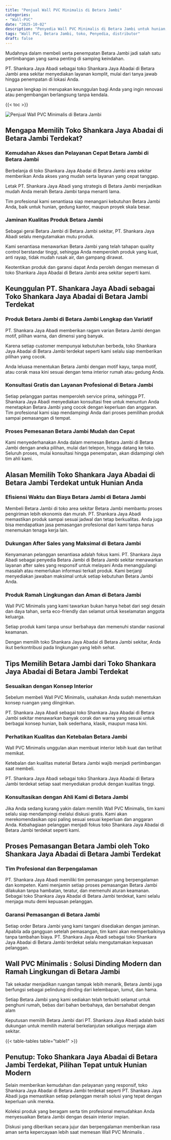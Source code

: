 ```yaml
---
title: "Penjual Wall PVC Minimalis di Betara Jambi"
categories: 
- "Wall-PVC"
date: "2025-10-02"
description: "Penyedia Wall PVC Minimalis di Betara Jambi untuk hunian, office, serta ritel. Panel terbaik, variasi motif, variasi warna menarik, beserta layanan penempatan oleh tenaga ahli ahli serta garansi resmi!|Layanan penyediaan Wall PVC Minimalis di Betara Jambi bagi kebutuhan hunian, perkantoran, maupun toko, dengan panel unggulan dan pemasangan oleh teknisi berpengalaman serta garansi resmi.|Pilihan Wall PVC Minimalis di Betara Jambi yang terbukti bagi rumah, perkantoran, serta gerai, dengan produk berkualitas dan penempatan dikerjakan oleh teknisi ahli dan garansi resmi.|Distribusi Wall PVC Minimalis di Betara Jambi untuk rumah, kantor, serta gerai, dengan material unggulan dan pemasangan ditangani oleh tim profesional, dilengkapi dengan kepastian resmi.}"
tags: "Wall PVC, Betara Jambi, toko, Penyedia, distributor"
draft: false
---
```


Mudahnya dalam membeli serta penempatan Betara Jambi jadi salah satu pertimbangan yang sama penting di samping keindahan.

PT. Shankara Jaya Abadi sebagai toko Shankara Jaya Abadai di Betara Jambi area sekitar menyediakan layanan komplit, mulai dari tanya jawab hingga penempatan di lokasi Anda.

Layanan lengkap ini merupakan keunggulan bagi Anda yang ingin renovasi atau pengembangan berlangsung tanpa kendala.

{{< toc >}}

![Penjual Wall PVC Minimalis di Betara Jambi](/images/Wall-PVC/Penjual-Wall-PVC-Minimalis-di-Betara-Jambi.png)


## Mengapa Memilih Toko Shankara Jaya Abadai di Betara Jambi Terdekat?

### Kemudahan Akses dan Pelayanan Cepat Betara Jambi di Betara Jambi

Berbelanja di toko Shankara Jaya Abadai di Betara Jambi area sekitar memberikan Anda akses yang mudah serta layanan yang cepat tanggap.

Letak PT. Shankara Jaya Abadi yang strategis di Betara Jambi menjadikan mudah Anda meraih Betara Jambi tanpa menanti lama.

Tim profesional kami senantiasa siap menangani kebutuhan Betara Jambi Anda, baik untuk hunian, gedung kantor, maupun proyek skala besar.

### Jaminan Kualitas Produk Betara Jambi

Sebagai gerai Betara Jambi di Betara Jambi sekitar, PT. Shankara Jaya Abadi selalu mengutamakan mutu produk.

Kami senantiasa menawarkan Betara Jambi yang telah tahapan quality control berstandar tinggi, sehingga Anda memperoleh produk yang kuat, anti rayap, tidak mudah rusak air, dan gampang dirawat.

Keotentikan produk dan garansi dapat Anda peroleh dengan memesan di toko Shankara Jaya Abadai di Betara Jambi area sekitar seperti kami.

## Keunggulan PT. Shankara Jaya Abadi sebagai Toko Shankara Jaya Abadai di Betara Jambi Terdekat

### Produk Betara Jambi di Betara Jambi Lengkap dan Variatif

PT. Shankara Jaya Abadi memberikan ragam varian Betara Jambi dengan motif, pilihan warna, dan dimensi yang banyak.

Karena setiap customer mempunyai kebutuhan berbeda, toko Shankara Jaya Abadai di Betara Jambi terdekat seperti kami selalu siap memberikan pilihan yang cocok.

Anda leluasa menentukan Betara Jambi dengan motif kayu, tanpa motif, atau corak masa kini sesuai dengan tema interior rumah atau gedung Anda.

### Konsultasi Gratis dan Layanan Profesional di Betara Jambi

Setiap pelanggan pantas memperoleh service prima, sehingga PT. Shankara Jaya Abadi menyediakan konsultasi free untuk menuntun Anda menetapkan Betara Jambi yang cocok dengan keperluan dan anggaran. Tim profesional kami siap mendampingi Anda dari proses pemilihan produk sampai pemasangan di tempat.

### Proses Pemesanan Betara Jambi Mudah dan Cepat

Kami menyederhanakan Anda dalam memesan Betara Jambi di Betara Jambi dengan aneka pilihan, mulai dari telepon, hingga datang ke toko. Seluruh proses, mulai konsultasi hingga penempatan, akan didampingi oleh tim ahli kami.

## Alasan Memilih Toko Shankara Jaya Abadai di Betara Jambi Terdekat untuk Hunian Anda

### Efisiensi Waktu dan Biaya Betara Jambi di Betara Jambi

Membeli Betara Jambi di toko area sekitar Betara Jambi membantu proses pengiriman lebih ekonomis dan murah. PT. Shankara Jaya Abadi memastikan produk sampai sesuai jadwal dan tetap berkualitas. Anda juga bisa mendapatkan jasa pemasangan profesional dari kami tanpa harus menemukan tenaga kerja lain.

### Dukungan After Sales yang Maksimal di Betara Jambi

Kenyamanan pelanggan senantiasa adalah fokus kami. PT. Shankara Jaya Abadi sebagai penyedia Betara Jambi di Betara Jambi sekitar menawarkan layanan after sales yang responsif untuk melayani Anda menanggulangi masalah atau memerlukan informasi terkait produk. Kami berjanji menyediakan jawaban maksimal untuk setiap kebutuhan Betara Jambi Anda.

### Produk Ramah Lingkungan dan Aman di Betara Jambi

 Wall PVC Minimalis  yang kami tawarkan bukan hanya hebat dari segi desain dan daya tahan, serta eco-friendly dan selamat untuk keselamatan anggota keluarga.

Setiap produk kami tanpa unsur berbahaya dan memenuhi standar nasional keamanan.

Dengan memilih toko Shankara Jaya Abadai di Betara Jambi sekitar, Anda ikut berkontribusi pada lingkungan yang lebih sehat.

## Tips Memilih Betara Jambi dari Toko Shankara Jaya Abadai di Betara Jambi Terdekat

### Sesuaikan dengan Konsep Interior 

Sebelum membeli Wall PVC Minimalis, usahakan Anda sudah menentukan konsep ruangan yang diinginkan.

PT. Shankara Jaya Abadi sebagai toko Shankara Jaya Abadai di Betara Jambi sekitar menawarkan banyak corak dan warna yang sesuai untuk berbagai konsep hunian, baik sederhana, klasik, maupun masa kini.

### Perhatikan Kualitas dan Ketebalan Betara Jambi

 Wall PVC Minimalis  unggulan akan membuat interior lebih kuat dan terlihat memikat.

Ketebalan dan kualitas material Betara Jambi wajib menjadi pertimbangan saat membeli.

PT. Shankara Jaya Abadi sebagai toko Shankara Jaya Abadai di Betara Jambi terdekat setiap saat menyediakan produk dengan kualitas tinggi.

### Konsultasikan dengan Ahli Kami di Betara Jambi

Jika Anda sedang kurang yakin dalam memilih Wall PVC Minimalis, tim kami selalu siap mendampingi melalui diskusi gratis. Kami akan merekomendasikan opsi paling sesuai sesuai keperluan dan anggaran Anda. Kebahagiaan pelanggan menjadi fokus toko Shankara Jaya Abadai di Betara Jambi terdekat seperti kami.

## Proses Pemasangan Betara Jambi oleh Toko Shankara Jaya Abadai di Betara Jambi Terdekat

### Tim Profesional dan Berpengalaman

PT. Shankara Jaya Abadi memiliki tim pemasangan yang berpengalaman dan kompeten. Kami menjamin setiap proses pemasangan Betara Jambi dilakukan tanpa hambatan, teratur, dan memenuhi aturan keamanan. Sebagai toko Shankara Jaya Abadai di Betara Jambi terdekat, kami selalu menjaga mutu demi kepuasan pelanggan.

### Garansi Pemasangan di Betara Jambi

Setiap order Betara Jambi yang kami tangani disediakan dengan jaminan. Apabila ada gangguan setelah pemasangan, tim kami akan memperbaikinya tanpa tambahan biaya. PT. Shankara Jaya Abadi sebagai toko Shankara Jaya Abadai di Betara Jambi terdekat selalu mengutamakan kepuasan pelanggan.

##  Wall PVC Minimalis : Solusi Dinding Modern dan Ramah Lingkungan di Betara Jambi

Tak sekadar menjadikan ruangan tampak lebih menarik, Betara Jambi juga berfungsi sebagai pelindung dinding dari kelembapan, lumut, dan hama.

Setiap Betara Jambi yang kami sediakan telah terbukti selamat untuk penghuni rumah, bebas dari bahan berbahaya, dan bersahabat dengan alam

Keputusan memilih Betara Jambi dari PT. Shankara Jaya Abadi adalah bukti dukungan untuk memilih material berkelanjutan sekaligus menjaga alam sekitar.

{{< table-tables table="table1" >}}

## Penutup: Toko Shankara Jaya Abadai di Betara Jambi Terdekat, Pilihan Tepat untuk Hunian Modern

Selain memberikan kemudahan dan pelayanan yang responsif, toko Shankara Jaya Abadai di Betara Jambi terdekat seperti PT. Shankara Jaya Abadi juga memastikan setiap pelanggan meraih solusi yang tepat dengan keperluan unik mereka.

Koleksi produk yang beragam serta tim profesional memudahkan Anda menyesuaikan Betara Jambi dengan desain interior impian.

Diskusi yang diberikan secara jujur dan berpengalaman memberikan rasa aman serta kepercayaan lebih saat memesan  Wall PVC Minimalis .
